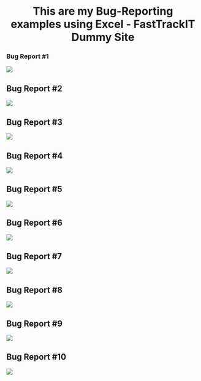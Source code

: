 ### <h1 align="center">This are my Bug-Reporting examples using Excel - FastTrackIT Dummy Site</h1>

### Bug Report #1
<img src= https://i.ibb.co/vhFym9z/Bug-Reporting-1.png>

## Bug Report #2
<img src= https://i.ibb.co/qFYZ2K4/Bug-Report-2.png>

## Bug Report #3
<img src= https://i.ibb.co/kJ8qjxr/Bug-Report-3.png>

## Bug Report #4
<img src= https://i.ibb.co/M2Xy3Pm/Bug-Report-4.png>

## Bug Report #5
<img src =  https://i.ibb.co/gJrGrVn/Bug-Report-5.png>

## Bug Report #6
<img src= https://i.ibb.co/KVYH0fd/Bug-Report-6.png>

## Bug Report #7
<img src= https://i.ibb.co/N3SMJVx/Bug-Report-7.png>

## Bug Report #8
<img src= https://i.ibb.co/g9cQ9bh/Bug-Report-8.png>

## Bug Report #9
<img src= https://i.ibb.co/Bzgjmkh/Bug-Report-9.png>

## Bug Report #10
<img src= https://i.ibb.co/rty8FM0/Bug-Report-10.png>

